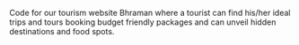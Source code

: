 Code for our tourism website Bhraman where a tourist can find his/her ideal trips and tours booking budget friendly packages and can unveil hidden destinations and food spots.
